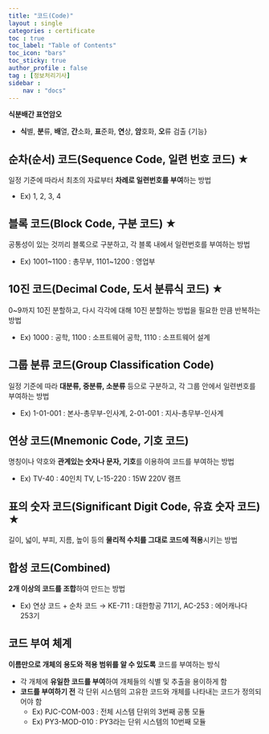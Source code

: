 ```yaml
---
title: "코드(Code)"
layout : single
categories : certificate
toc : true
toc_label: "Table of Contents"
toc_icon: "bars"
toc_sticky: true
author_profile : false
tag : [정보처리기사]
sidebar :
    nav : "docs"
---
```


**식분배간 표연암오**
- **식**별, **분**류, **배**열, **간**소화, **표**준화, **연**상, **암**호화, **오**류 검출 {기능}

## 순차(순서) 코드(Sequence Code, 일련 번호 코드) ★
일정 기준에 따라서 최초의 자료부터 **차례로 일련번호를 부여**하는 방법
- Ex) 1, 2, 3, 4 

## 블록 코드(Block Code, 구분 코드) ★
공통성이 있는 것끼리 블록으로 구분하고, 각 블록 내에서 일련번호를 부여하는 방법
- Ex) 1001~1100 : 총무부, 1101~1200 : 영업부 

## 10진 코드(Decimal Code, 도서 분류식 코드) ★
0~9까지 10진 분할하고, 다시 각각에 대해 10진 분할하는 방법을 필요한 만큼 반복하는 방법
- Ex) 1000 : 공학, 1100 : 소프트웨어 공학, 1110 : 소프트웨어 설계

## 그룹 분류 코드(Group Classification Code)
일정 기준에 따라 **대분류, 중분류, 소분류** 등으로 구분하고, 각 그룹 안에서 일련번호를 부여하는 방법
  - Ex) 1-01-001 : 본사-총무부-인사계, 2-01-001 : 지사-총무부-인사계

## 연상 코드(Mnemonic Code, 기호 코드)
명칭이나 약호와 **관계있는 숫자나 문자, 기호**를 이용하여 코드를 부여하는 방법
- Ex) TV-40 : 40인치 TV, L-15-220 : 15W 220V 램프

## 표의 숫자 코드(Significant Digit Code, 유효 숫자 코드) ★
길이, 넓이, 부피, 지름, 높이 등의 **물리적 수치를 그대로 코드에 적용**시키는 방법

## 합성 코드(Combined)
**2개 이상의 코드를 조합**하여 만드는 방법
- Ex) 연상 코드 + 순차 코드 → KE-711 : 대한항공 711기, AC-253 : 에어캐나다 253기

## 코드 부여 체계
**이름만으로 개체의 용도와 적용 범위를 알 수 있도록** 코드를 부여하는 방식
- 각 개체에 **유일한 코드를 부여**하여 개체들의 식별 및 추출을 용이하게 함
- **코드를 부여하기 전** 각 단위 시스템의 고유한 코드와 개체를 나타내는 코드가 정의되어야 함
  - Ex) PJC-COM-003 : 전체 시스템 단위의 3번째 공통 모듈
  - Ex) PY3-MOD-010 : PY3라는 단위 시스템의 10번째 모듈 